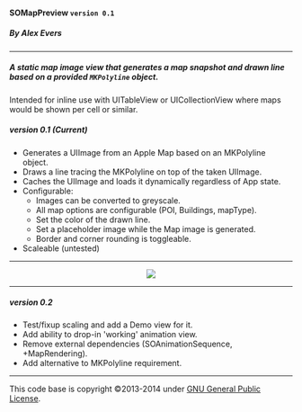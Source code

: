 #### SOMapPreview ```` version 0.1 ````

##### By Alex Evers

---

##### A static map image view that generates a map snapshot and drawn line based on a provided ```MKPolyline``` object.

Intended for inline use with UITableView or UICollectionView where maps would be shown per cell or similar. 

##### version 0.1 (Current)
+ Generates a UIImage from an Apple Map based on an MKPolyline object.
+ Draws a line tracing the MKPolyline on top of the taken UIImage.
+ Caches the UIImage and loads it dynamically regardless of App state.
+ Configurable:
	- Images can be converted to greyscale.
	- All map options are configurable (POI, Buildings, mapType).
	- Set the color of the drawn line.
	- Set a placeholder image while the Map image is generated.
	- Border and corner rounding is toggleable.
+ Scaleable (untested)

---

<p align="center" >
  <img src="https://raw.github.com/1ps0/SOMapPreview/master/assets/mapcache1.png">
</p>

---

##### version 0.2 
+ Test/fixup scaling and add a Demo view for it.
+ Add ability to drop-in 'working' animation view.
+ Remove external dependencies (SOAnimationSequence, +MapRendering).
+ Add alternative to MKPolyline requirement.

---

This code base is copyright ©2013-2014 under [GNU General Public License](http://www.gnu.org/licenses/gpl.html).